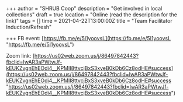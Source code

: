 +++
author = "SHRUB Coop"
description = "Get involved in local collections"
draft = true
location = "Online (read the description for the link)"
tags = []
time = 2021-04-22T13:00:00Z
title = "Team Facilitator Induction/Refresh"

+++
FB event: [https://fb.me/e/5l1yoovsL](https://fb.me/e/5l1yoovsL "https://fb.me/e/5l1yoovsL")

Zoom link: [https://us02web.zoom.us/j/86497842443?fbclid=IwAR3aPWtwJf-kEUKZvgnEhEOdi4__KPMII8ttvcjBxS3xveB0kDb6Cz8odHE#success](https://us02web.zoom.us/j/86497842443?fbclid=IwAR3aPWtwJf-kEUKZvgnEhEOdi4__KPMII8ttvcjBxS3xveB0kDb6Cz8odHE#success "https://us02web.zoom.us/j/86497842443?fbclid=IwAR3aPWtwJf-kEUKZvgnEhEOdi4__KPMII8ttvcjBxS3xveB0kDb6Cz8odHE#success")